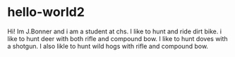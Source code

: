# hello-world2

Hi!
Im J.Bonner and i am a student at chs. I like to hunt and ride dirt bike. i like to hunt deer with both rifle and compound bow. I like to hunt doves with a shotgun. I also likle to hunt wild hogs with rifle and compound bow.
